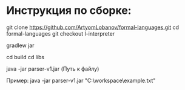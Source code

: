 ﻿# Инструкция по сборке:

git clone https://github.com/ArtyomLobanov/formal-languages.git
cd formal-languages
git checkout l-interpreter

gradlew jar

cd build
cd libs

java -jar parser-v1.jar (Путь к файлу) 

Пример:
java -jar parser-v1.jar "С:\workspace\example.txt"

